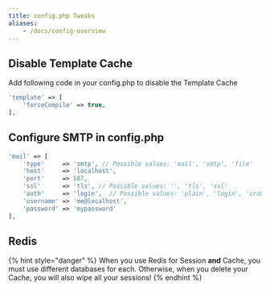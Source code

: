 ```yaml
---
title: config.php Tweaks
aliases:
    - /docs/config-overview
---
```


## Disable Template Cache

Add following code in your config.php to disable the Template Cache

```php
'template' => [
    'forceCompile' => true,
],
```

## Configure SMTP in config.php

```php
'mail' => [
    'type'     => 'smtp', // Possible values: 'mail', 'smtp', 'file'
    'host'     => 'localhost',
    'port'     => 587,
    'ssl'      => 'tls', // Possible values: '', 'tls', 'ssl'
    'auth'     => 'login',  // Possible values: 'plain', 'login', 'crammd5'
    'username' => 'me@localhost',
    'password' => 'mypassword'
],
```

## Redis

{% hint style="danger" %}
When you use Redis for Session **and** Cache, you must use different databases for each. Otherwise, when you delete your Cache, you will also wipe all your sessions!
{% endhint %}

